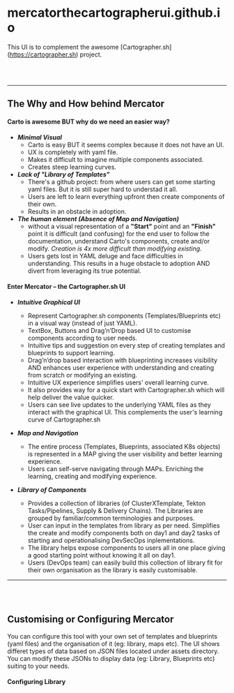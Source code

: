 # mercatorthecartographerui.github.io

This UI is to complement the awesome [Cartographer.sh] (https://cartographer.sh) project. 

<br><br>

---

## The Why and How behind Mercator

#### Carto is awesome BUT why do we need an easier way?

- ***Minimal Visual*** 
    - Carto is easy BUT it seems complex because it does not have an UI.
    - UX is completely with yaml file.
    - Makes it difficult to imagine multiple components associated.
    - Creates steep learning curves.
- ***Lack of "Library of Templates"***
    - There's a github project: from where users can get some starting yaml files. But it is still super hard to understad it all.
    - Users are left to learn everything upfront then create components of their own.
    - Results in an obstacle in adoption.
- ***The human element (Absence of Map and Navigation)***
    - without a visual representation of a **"Start"** point and an **"Finish"** point it is difficult (and confusing) for the end user to follow the documentation, understand Carto's components, create and/or modify. *Creation is 4x more difficult than modifying existing.*
    - Users gets lost in YAML deluge and face difficulties in understanding. This results in a huge obstacle to adoption AND divert from leveraging its true potential.

#### Enter Mercator – the Cartographer.sh UI

- ***Intuitive Graphical UI*** 
    - Represent Cartographer.sh components (Templates/Blueprints etc) in a visual way (instead of just YAML).
    - TextBox, Buttons and Drag’n’Drop based UI to customise components according to user needs.
    - Intuitive tips and suggestion on every step of creating templates and blueprints to support learning.
    - Drag’n’drop based interaction with blueprinting increases visibility AND enhances user experience with understanding and creating from scratch or modifying an existing. 
    - Intuitive UX experience simplifies users' overall learning curve.
    - It also provides way for a quick start with Cartographer.sh which will help deliver the value quicker.
    - Users can see live updates to the underlying YAML files as they interact with the graphical UI. This complements the user's learning curve of Cartographer.sh

- ***Map and Navigation***
    - The entire process (Templates, Blueprints, associated K8s objects) is represented in a MAP giving the user visibility and better learning experience.
    - Users can self-serve navigating through MAPs. Enriching the learning, creating and modifying experience.
- ***Library of Components***
    - Provides a collection of libraries (of ClusterXTemplate, Tekton Tasks/Pipelines, Supply & Delivery Chains). The Libraries are grouped by familiar/common terminologies and purposes.
    - User can input in the templates from library as per need. Simplifies the create and modify components both on day1 and day2 tasks of starting and operationalising DevSecOps inplementations.
    - The library helps expose components to users all in one place giving a good starting point without knowing it all on day1.
    - Users (DevOps team) can easily build this collection of library fit for their own organisation as the library is easily customisable.
---
<br><br>

## Customising or Configuring Mercator

You can configure this tool with your own set of templates and blueprints (yaml files) and the organisation of it (eg: library, maps etc). 
The UI shows differet types of data based on JSON files located under assets directory. You can modify these JSONs to display data (eg: Library, Blueprints etc) suiting to your needs.

#### Configuring Library






